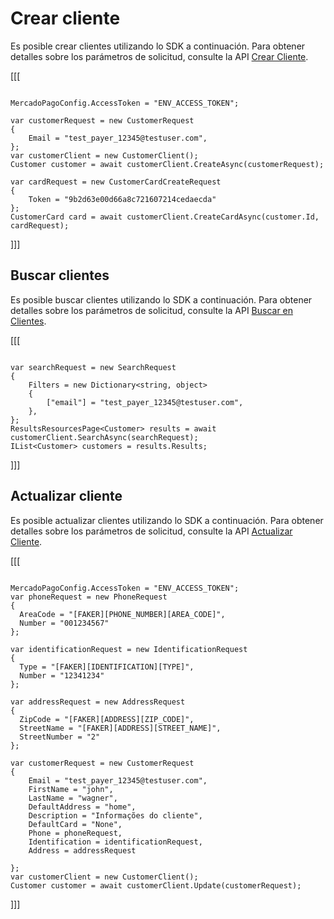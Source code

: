 # Crear cliente

Es posible crear clientes utilizando lo SDK a continuación. Para obtener detalles sobre los parámetros de solicitud, consulte la API [Crear Cliente](https://www.mercadopago[FAKER][URL][DOMAIN]/developers/es/reference/customers/_customers/post).

[[[
```dotnet

MercadoPagoConfig.AccessToken = "ENV_ACCESS_TOKEN";

var customerRequest = new CustomerRequest
{
    Email = "test_payer_12345@testuser.com",
};
var customerClient = new CustomerClient();
Customer customer = await customerClient.CreateAsync(customerRequest);

var cardRequest = new CustomerCardCreateRequest
{
    Token = "9b2d63e00d66a8c721607214cedaecda"
};
CustomerCard card = await customerClient.CreateCardAsync(customer.Id, cardRequest);

```
]]]

## Buscar clientes

Es posible buscar clientes utilizando lo SDK a continuación. Para obtener detalles sobre los parámetros de solicitud, consulte la API [Buscar en Clientes](https://www.mercadopago[FAKER][URL][DOMAIN]/developers/es/reference/customers/_customers_search/get).

[[[
```dotnet

var searchRequest = new SearchRequest
{
    Filters = new Dictionary<string, object>
    {
        ["email"] = "test_payer_12345@testuser.com",
    },
};
ResultsResourcesPage<Customer> results = await customerClient.SearchAsync(searchRequest);
IList<Customer> customers = results.Results;

```
]]]

## Actualizar cliente

Es posible actualizar clientes utilizando lo SDK a continuación. Para obtener detalles sobre los parámetros de solicitud, consulte la API [Actualizar Cliente](https://www.mercadopago[FAKER][URL][DOMAIN]/developers/es/reference/customers/_customers_id/put).

[[[
```dotnet

MercadoPagoConfig.AccessToken = "ENV_ACCESS_TOKEN";
var phoneRequest = new PhoneRequest
{
  AreaCode = "[FAKER][PHONE_NUMBER][AREA_CODE]",
  Number = "001234567"
};

var identificationRequest = new IdentificationRequest
{
  Type = "[FAKER][IDENTIFICATION][TYPE]",
  Number = "12341234"
};

var addressRequest = new AddressRequest
{
  ZipCode = "[FAKER][ADDRESS][ZIP_CODE]",
  StreetName = "[FAKER][ADDRESS][STREET_NAME]",
  StreetNumber = "2"
};

var customerRequest = new CustomerRequest
{
    Email = "test_payer_12345@testuser.com",
    FirstName = "john",
    LastName = "wagner",
    DefaultAddress = "home",
    Description = "Informações do cliente",
    DefaultCard = "None",
    Phone = phoneRequest,
    Identification = identificationRequest,
    Address = addressRequest

};
var customerClient = new CustomerClient();
Customer customer = await customerClient.Update(customerRequest);

```
]]]
